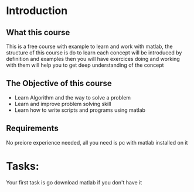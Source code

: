 # Introduction
## What this course
This is a free course with example to learn and work with matlab, the structure of this course is do to learn each concept will be introduced by definition and examples then  you will have exercices doing and working with them will help you to get deep understanding of the concept  
## The Objective of this course
- Learn Algorithm and the way to solve a problem
- Learn and improve problem solving skill
- Learn how to write scripts and programs using matlab

## Requirements
No preiore experience needed, all you need is pc with matlab installed on it
# Tasks:
Your first task is go download matlab if you don't have it